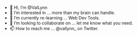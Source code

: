 - 👋 Hi, I’m @ValLynn
- 👀 I’m interested in ... more than my brain can handle.
- 🌱 I’m currently re-learning ... Web Dev Tools.
- 💞️ I’m looking to collaborate on ... let me know what you need.
- 📫 How to reach me ... @vallynn_ on Twitter.

<!---
ValLynn/ValLynn is a ✨ special ✨ repository because its `README.md` (this file) appears on your GitHub profile.
You can click the Preview link to take a look at your changes.
--->
